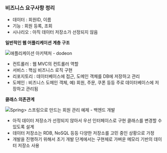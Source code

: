 ### 비즈니스 요구사항 정리

- 데이터 : 회원ID, 이름
- 기능 : 회원 등록, 조회
- 시나리오 : 아직 데이터 저장소가 선정되지 않음

**일반적인 웹 어플리케이션 계층 구조**

![애플리케이션 아키텍처 - dodeon](https://3513843782-files.gitbook.io/~/files/v0/b/gitbook-legacy-files/o/assets%2F-LxjHkZu4T9MzJ5fEMNe%2Fsync%2F654da041d496907baf37d960608c6885d2c66edc.png?generation=1621425019389979&alt=media)

- 컨트롤러 : 웹 MVC의 컨트롤러 역할
- 서비스 : 핵심 비즈니스 로직 구현
- 리포지토리 : 데이터베이스에 접근, 도메인 객체를 DB에 저장하고 관리
- 도메인 : 비즈니스 도메인 객체, 예) 회원, 주문, 쿠폰 등등 주로 데이터베이스에 저장하고 관리됨

**클래스 의존관계**

![Spring> 스프링으로 만드는 회원 관리 예제 - 백엔드 개발](https://hongchangsub.com/content/images/2021/07/-----------2021-07-01------12.26.54-2.png)

- 아직 데이터 저장소가 선정되지 않아서 우선 인터페이스로 구현 클래스를 변경할 수 있도록 설계
- 데이터 저장소는 RDB, NoSQL 등등 다양한 저장소를 고민 중인 상황으로 가정
- 개발을 진행하기 위해서 초기 개발 단계에서는 구현체로 가벼운 메모리 기반의 데이터 저장소 사용
